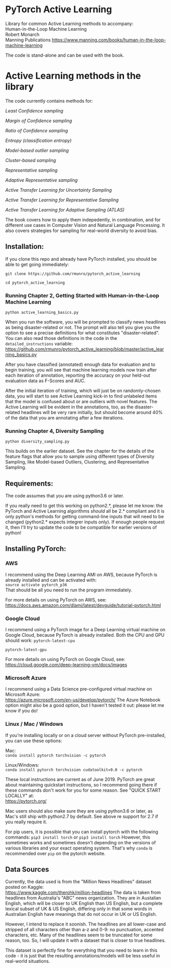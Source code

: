 # PyTorch Active Learning

Library for common Active Learning methods to accompany:  
Human-in-the-Loop Machine Learning  
Robert Monarch  
Manning Publications
https://www.manning.com/books/human-in-the-loop-machine-learning  

The code is stand-alone and can be used with the book.

# Active Learning methods in the library

The code currently contains methods for:

*Least Confidence sampling* 

*Margin of Confidence sampling*

*Ratio of Confidence sampling*

*Entropy (classification entropy)*

*Model-based outlier sampling*

*Cluster-based sampling*

*Representative sampling* 

*Adaptive Representative sampling*

*Active Transfer Learning for Uncertainty Sampling*

*Active Transfer Learning for Representative Sampling*

*Active Transfer Learning for Adaptive Sampling (ATLAS)*


The book covers how to apply them indepedently, in combination, and for different use cases in Computer Vision and Natural Language Processing. It also covers strategies for sampling for real-world diversity to avoid bias.

## Installation: 

If you clone this repo and already have PyTorch installed, you should be able to get going immediately:

`git clone https://github.com/rmunro/pytorch_active_learning`

`cd pytorch_active_learning`  

### Running Chapter 2, Getting Started with Human-in-the-Loop Machine Learning

`python active_learning_basics.py`

When you run the software, you will be prompted to classify news headlines as being disaster-related or not. The prompt will also tell you give you the option to see a precise definitions for what constitutes "disaster-related". You can also read those definitions in the code in the `detailed_instructions` variable: https://github.com/rmunro/pytorch_active_learning/blob/master/active_learning_basics.py

After you have classified (annotated) enough data for evaluation and to begin training, you will see that machine learning models now train after each iteration of annotation, reporting the accuracy on your held-out evaluation data as F-Scores and AUC. 

After the initial iteration of training, which will just be on randomly-chosen data, you will start to see Active Learning kick-in to find unlabeled items that the model is confused about or are outliers with novel features. The Active Learning will be evident in the annotations, too, as the disaster-related headlines will be very rare initially, but should become around 40% of the data that you are annotating after a few iterations.


### Running Chapter 4, Diversity Sampling

`python diversity_sampling.py`

This builds on the earlier dataset. See the chapter for the details of the feature flags that allow you to sample using different types of Diversity Sampling, like Model-based Outliers, Clustering, and Representative Sampling.


## Requirements: 
The code assumes that you are using python3.6 or later. 

If you really need to get this working on python2.\*, please let me know: the PyTorch and Active Learning algorithms _should_ all be 2.\* compliant and it is only python's methods for getting command-line inputs that will need to be changed (python2.\* expects integrer inputs only). If enough people request it, then I'll try to update the code to be compatible for earlier versions of python! 

## Installing PyTorch:

### AWS
I recommend using the Deep Learning AMI on AWS, because PyTorch is already installed and can be activated with:  
`source activate pytorch_p36`  
That should be all you need to run the program immediately.

For more details on using PyTorch on AWS, see:  
https://docs.aws.amazon.com/dlami/latest/devguide/tutorial-pytorch.html

### Google Cloud
I recommend using a PyTorch image for a Deep Learning virtual machine on Google Cloud, because PyTorch is already installed. Both the CPU and GPU should work:
`pytorch-latest-cpu`

`pytorch-latest-gpu`

For more details on using PyTorch on Google Cloud, see:  
https://cloud.google.com/deep-learning-vm/docs/images

### Microsoft Azure
I recommend using a Data Science pre-configured virtual machine on Microsoft Azure:  
https://azure.microsoft.com/en-us/develop/pytorch/
The Azure Notebook option might also be a good option, but I haven't tested it out: please let me know if you do! 

### Linux / Mac / Windows
If you're installing locally or on a cloud server without PyTorch pre-installed, you can use these options:  

Mac:  
`conda install pytorch torchvision -c pytorch`

Linux/Windows:  
 `conda install pytorch torchvision cudatoolkit=9.0 -c pytorch`
 
These local instructions are current as of June 2019. PyTorch are great about maintaining quickstart instructions, so I recommend going there if these commands don't work for you for some reason. See "QUICK START LOCALLY" at:  
https://pytorch.org/

Mac users should also make sure they are using python3.6 or later, as Mac's still ship with python2.7 by default. See above re support for 2.7 if you really require it.

For pip users, it is possible that you can install pytorch with the following commands:
 `pip3 install torch`
or
 `pip3 install torch`
However, this sometimes works and sometimes doesn't depending on the versions of various libraries and your exact operating system. That's why `conda` is recommended over `pip` on the pytorch website.



## Data Sources

Currently, the data used is from the "Million News Headlines" dataset posted on Kaggle:  
 https://www.kaggle.com/therohk/million-headlines
The data is taken from headlines from Australia's "ABC" news organization. They are in Austalian English, which will be closer to UK English than US English, but a complete lexical subset of UK & US English, differing only in that some words in Australian English have meanings that do not occur in UK or US English.
 
However, I intend to replace it soonish. The headlines are all lower-case and stripped of all characters other than a-z and 0-9: no punctuation, accented characters, etc. Many of the headlines seem to be truncated for some reason, too. So, I will update it with a dataset that is closer to true headlines. 

This dataset is perfectly fine for everything that you need to learn in this code - it is just that the resulting annotations/models will be less useful in real-world situations.

